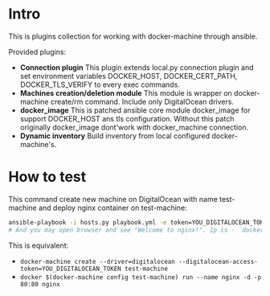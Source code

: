 # Intro

This is plugins collection for working with docker-machine through ansible.

Provided plugins:
* **Connection plugin** This plugin extends local.py connection plugin and set environment variables DOCKER_HOST, DOCKER_CERT_PATH, DOCKER_TLS_VERIFY to every exec commands. 
* **Machines creation/deletion module** This module is wrapper on docker-machine create/rm command. Include only DigitalOcean drivers.
* **docker_image** This is patched ansible core module docker_image for support DOCKER_HOST ans tls configuration. Without this patch originally docker_image dont'work with docker_machine connection.
* **Dynamic inventory** Build inventory from local configured docker-machine's.

# How to test

This command create new machine on DigitalOcean with name test-machine and deploy nginx container on test-machine:
```bash
ansible-playbook -i hosts.py playbook.yml -e token=YOU_DIGITALOCEAN_TOKEN
# And you may open browser and see "Welcome to nginx!". Ip is - `docker-machine ip test-machine`
```

This is equivalent:
* `docker-machine create --driver=digitalocean --digitalocean-access-token=YOU_DIGITALOCEAN_TOKEN test-machine`
* `docker $(docker-machine config test-machine) run --name nginx -d -p 80:80 nginx`
